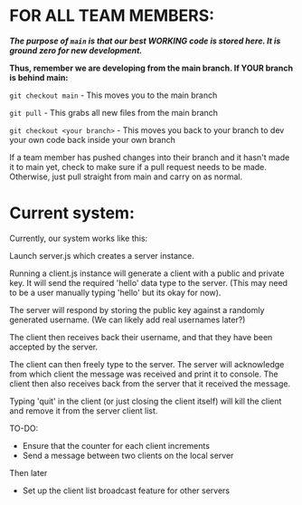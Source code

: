 # FOR ALL TEAM MEMBERS:

***The purpose of `main` is that our best WORKING code is stored here. It is ground zero for new development.***

**Thus, remember we are developing from the main branch. If YOUR branch is behind main:**

`git checkout main` - This moves you to the main branch

`git pull` - This grabs all new files from the main branch

`git checkout <your branch>` - This moves you back to your branch to dev your own code back inside your own branch

If a team member has pushed changes into their branch and it hasn't made it to main yet, check to make sure if a pull request needs to be made. Otherwise, just pull straight from main and carry on as normal.

# Current system:

Currently, our system works like this:

Launch server.js which creates a server instance.

Running a client.js instance will generate a client with a public and private key. It will send the required 'hello' data type to the server. (This may need to be a user manually typing 'hello' but its okay for now).

The server will respond by storing the public key against a randomly generated username. (We can likely add real usernames later?)

The client then receives back their username, and that they have been accepted by the server.

The client can then freely type to the server. The server will acknowledge from which client the message was received and print it to console. The client then also receives back from the server that it received the message.

Typing 'quit' in the client (or just closing the client itself) will kill the client and remove it from the server client list.

TO-DO: 
- Ensure that the counter for each client increments
- Send a message between two clients on the local server

Then later
- Set up the client list broadcast feature for other servers
